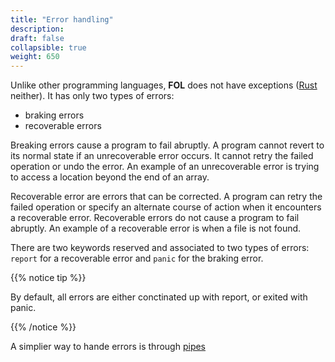 ```yaml
---
title: "Error handling"
description: 
draft: false
collapsible: true
weight: 650
---
```



Unlike other programming languages, **FOL** does not have exceptions ([Rust](https://doc.rust-lang.org/book/ch09-00-error-handling.html) neither). It has only two types of errors:
- braking errors
- recoverable errors

Breaking errors cause a program to fail abruptly. A program cannot revert to its normal state if an unrecoverable error occurs. It cannot retry the failed operation or undo the error. An example of an unrecoverable error is trying to access a location beyond the end of an array.

Recoverable error are errors that can be corrected. A program can retry the failed operation or specify an alternate course of action when it encounters a recoverable error. Recoverable errors do not cause a program to fail abruptly. An example of a recoverable error is when a file is not found.


There are two keywords reserved and associated to two types of errors: `report` for a recoverable error and `panic` for the braking error. 


{{% notice tip %}}

By default, all errors are either conctinated up with report, or exited with panic.

{{% /notice %}}

A simplier way to hande errors is through [pipes](/docs/spec/pipes)
